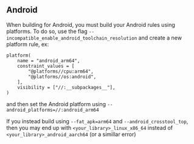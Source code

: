 ## Android

When building for Android, you must build your Android rules using platforms. To do so, use the flag 
`--incompatible_enable_android_toolchain_resolution` and create a new platform rule, ex:

```
platform(
    name = "android_arm64",
    constraint_values = [
        "@platforms//cpu:arm64",
        "@platforms//os:android",
    ],
    visibility = ["//:__subpackages__"],
)
```

and then set the Android platform using `--android_platforms=//:android_arm64`

If you instead build using `--fat_apk=arm64` and `--android_crosstool_top`, then you may end up
with `<your_library>_linux_x86_64` instead of `<your_library>_android_aarch64`
(or a simillar error)
